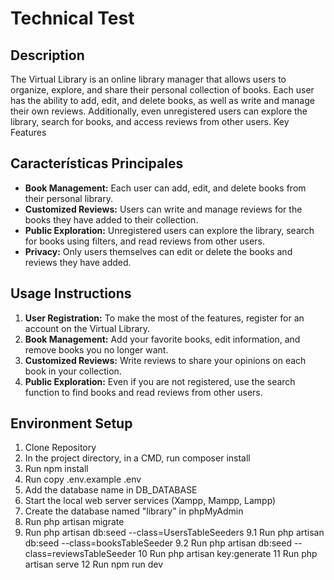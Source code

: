 # Technical Test

## Description

The Virtual Library is an online library manager that allows users to organize, explore, and share their personal collection of books. Each user has the ability to add, edit, and delete books, as well as write and manage their own reviews. Additionally, even unregistered users can explore the library, search for books, and access reviews from other users.
Key Features

## Características Principales

- **Book Management:** Each user can add, edit, and delete books from their personal library.
- **Customized Reviews:** Users can write and manage reviews for the books they have added to their collection.
- **Public Exploration:** Unregistered users can explore the library, search for books using filters, and read reviews from other users.
- **Privacy:** Only users themselves can edit or delete the books and reviews they have added.

## Usage Instructions

1. **User Registration:** To make the most of the features, register for an account on the Virtual Library.
2. **Book Management:** Add your favorite books, edit information, and remove books you no longer want.
3. **Customized Reviews:** Write reviews to share your opinions on each book in your collection.
4. **Public Exploration:** Even if you are not registered, use the search function to find books and read reviews from other users.

## Environment Setup
1.  Clone Repository
2.  In the project directory, in a CMD, run composer install
3.  Run npm install
4.  Run copy .env.example .env
5.  Add the database name in DB_DATABASE
6.  Start the local web server services (Xampp, Mampp, Lampp)
7.  Create the database named "library" in phpMyAdmin
8.  Run php artisan migrate
9.  Run php artisan db:seed --class=UsersTableSeeders
9.1 Run php artisan db:seed --class=booksTableSeeder
9.2 Run php artisan db:seed --class=reviewsTableSeeder
10  Run php artisan key:generate
11  Run php artisan serve
12  Run npm run dev

